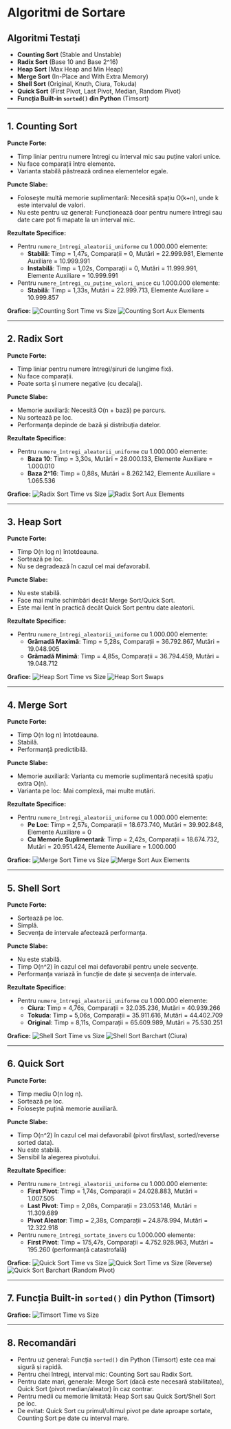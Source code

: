 # Algoritmi de Sortare

## Algoritmi Testați

- **Counting Sort** (Stable and Unstable)
- **Radix Sort** (Base 10 and Base 2^16)
- **Heap Sort** (Max Heap and Min Heap)
- **Merge Sort** (In-Place and With Extra Memory)
- **Shell Sort** (Original, Knuth, Ciura, Tokuda)
- **Quick Sort** (First Pivot, Last Pivot, Median, Random Pivot)
- **Funcția Built-in `sorted()` din Python** (Timsort)

---

## 1. Counting Sort

**Puncte Forte:**
- Timp liniar pentru numere întregi cu interval mic sau puține valori unice.
- Nu face comparații între elemente.
- Varianta stabilă păstrează ordinea elementelor egale.

**Puncte Slabe:**
- Folosește multă memorie suplimentară: Necesită spațiu O(k+n), unde k este intervalul de valori.
- Nu este pentru uz general: Funcționează doar pentru numere întregi sau date care pot fi mapate la un interval mic.

**Rezultate Specifice:**
- Pentru `numere_întregi_aleatorii_uniforme` cu 1.000.000 elemente:
  - **Stabilă**: Timp = 1,47s, Comparații = 0, Mutări = 22.999.981, Elemente Auxiliare = 10.999.991
  - **Instabilă**: Timp = 1,02s, Comparații = 0, Mutări = 11.999.991, Elemente Auxiliare = 10.999.991
- Pentru `numere_întregi_cu_puține_valori_unice` cu 1.000.000 elemente:
  - **Stabilă**: Timp = 1,33s, Mutări = 22.999.713, Elemente Auxiliare = 10.999.857

**Grafice:**
![Counting Sort Time vs Size](plots/vs_size/avg_time_(4_runs)_(s)_vs_size_random_int.png)
![Counting Sort Aux Elements](plots/vs_size/avg_auxiliary_elements_vs_size_random_int.png)

---

## 2. Radix Sort

**Puncte Forte:**
- Timp liniar pentru numere întregi/șiruri de lungime fixă.
- Nu face comparații.
- Poate sorta și numere negative (cu decalaj).

**Puncte Slabe:**
- Memorie auxiliară: Necesită O(n + bază) pe parcurs.
- Nu sortează pe loc.
- Performanța depinde de bază și distribuția datelor.

**Rezultate Specifice:**
- Pentru `numere_întregi_aleatorii_uniforme` cu 1.000.000 elemente:
  - **Baza 10**: Timp = 3,30s, Mutări = 28.000.133, Elemente Auxiliare = 1.000.010
  - **Baza 2^16**: Timp = 0,88s, Mutări = 8.262.142, Elemente Auxiliare = 1.065.536

**Grafice:**
![Radix Sort Time vs Size](plots/vs_size/avg_time_(4_runs)_(s)_vs_size_random_int.png)
![Radix Sort Aux Elements](plots/vs_size/avg_auxiliary_elements_vs_size_random_int.png)

---

## 3. Heap Sort

**Puncte Forte:**
- Timp O(n log n) întotdeauna.
- Sortează pe loc.
- Nu se degradează în cazul cel mai defavorabil.

**Puncte Slabe:**
- Nu este stabilă.
- Face mai multe schimbări decât Merge Sort/Quick Sort.
- Este mai lent în practică decât Quick Sort pentru date aleatorii.

**Rezultate Specifice:**
- Pentru `numere_întregi_aleatorii_uniforme` cu 1.000.000 elemente:
  - **Grămadă Maximă**: Timp = 5,28s, Comparații = 36.792.867, Mutări = 19.048.905
  - **Grămadă Minimă**: Timp = 4,85s, Comparații = 36.794.459, Mutări = 19.048.712

**Grafice:**
![Heap Sort Time vs Size](plots/vs_size/avg_time_(4_runs)_(s)_vs_size_random_int.png)
![Heap Sort Swaps](plots/vs_size/avg_swaps_moves_vs_size_random_int.png)

---

## 4. Merge Sort

**Puncte Forte:**
- Timp O(n log n) întotdeauna.
- Stabilă.
- Performanță predictibilă.

**Puncte Slabe:**
- Memorie auxiliară: Varianta cu memorie suplimentară necesită spațiu extra O(n).
- Varianta pe loc: Mai complexă, mai multe mutări.

**Rezultate Specifice:**
- Pentru `numere_întregi_aleatorii_uniforme` cu 1.000.000 elemente:
  - **Pe Loc**: Timp = 2,57s, Comparații = 18.673.740, Mutări = 39.902.848, Elemente Auxiliare = 0
  - **Cu Memorie Suplimentară**: Timp = 2,42s, Comparații = 18.674.732, Mutări = 20.951.424, Elemente Auxiliare = 1.000.000

**Grafice:**
![Merge Sort Time vs Size](plots/vs_size/avg_time_(4_runs)_(s)_vs_size_random_int.png)
![Merge Sort Aux Elements](plots/vs_size/avg_auxiliary_elements_vs_size_random_int.png)

---

## 5. Shell Sort

**Puncte Forte:**
- Sortează pe loc.
- Simplă.
- Secvența de intervale afectează performanța.

**Puncte Slabe:**
- Nu este stabilă.
- Timp O(n^2) în cazul cel mai defavorabil pentru unele secvențe.
- Performanța variază în funcție de date și secvența de intervale.

**Rezultate Specifice:**
- Pentru `numere_întregi_aleatorii_uniforme` cu 1.000.000 elemente:
  - **Ciura**: Timp = 4,76s, Comparații = 32.035.236, Mutări = 40.939.266
  - **Tokuda**: Timp = 5,06s, Comparații = 35.911.616, Mutări = 44.402.709
  - **Original**: Timp = 8,11s, Comparații = 65.609.989, Mutări = 75.530.251

**Grafice:**
![Shell Sort Time vs Size](plots/vs_size/avg_time_(4_runs)_(s)_vs_size_random_int.png)
![Shell Sort Barchart (Ciura)](plots/fixed_size/comparison/barchart_avg_time_(4_runs)_(s)_shell_sort_ciura_size_10000_datasets.png)

---

## 6. Quick Sort

**Puncte Forte:**
- Timp mediu O(n log n).
- Sortează pe loc.
- Folosește puțină memorie auxiliară.

**Puncte Slabe:**
- Timp O(n^2) în cazul cel mai defavorabil (pivot first/last, sorted/reverse sorted data).
- Nu este stabilă.
- Sensibil la alegerea pivotului.

**Rezultate Specifice:**
- Pentru `numere_întregi_aleatorii_uniforme` cu 1.000.000 elemente:
  - **First Pivot**: Timp = 1,74s, Comparații = 24.028.883, Mutări = 1.007.505
  - **Last Pivot**: Timp = 2,08s, Comparații = 23.053.146, Mutări = 11.309.689
  - **Pivot Aleator**: Timp = 2,38s, Comparații = 24.878.994, Mutări = 12.322.918
- Pentru `numere_întregi_sortate_invers` cu 1.000.000 elemente:
  - **First Pivot**: Timp = 175,47s, Comparații = 4.752.928.963, Mutări = 195.260 (performanță catastrofală)

**Grafice:**
![Quick Sort Time vs Size](plots/vs_size/avg_time_(4_runs)_(s)_vs_size_random_int.png)
![Quick Sort Time vs Size (Reverse)](plots/vs_size/avg_time_(4_runs)_(s)_vs_size_reverse_sorted_int.png)
![Quick Sort Barchart (Random Pivot)](plots/fixed_size/comparison/barchart_avg_time_(4_runs)_(s)_quicksort_random_pivot_size_10000_datasets.png)

---

## 7. Funcția Built-in `sorted()` din Python (Timsort)

**Grafice:**
![Timsort Time vs Size](plots/vs_size/avg_time_(4_runs)_(s)_vs_size_random_int.png)

---

## 8. Recomandări

- Pentru uz general: Funcția `sorted()` din Python (Timsort) este cea mai sigură și rapidă.
- Pentru chei întregi, interval mic: Counting Sort sau Radix Sort.
- Pentru date mari, generale: Merge Sort (dacă este necesară stabilitatea), Quick Sort (pivot median/aleator) în caz contrar.
- Pentru medii cu memorie limitată: Heap Sort sau Quick Sort/Shell Sort pe loc.
- De evitat: Quick Sort cu primul/ultimul pivot pe date aproape sortate, Counting Sort pe date cu interval mare.